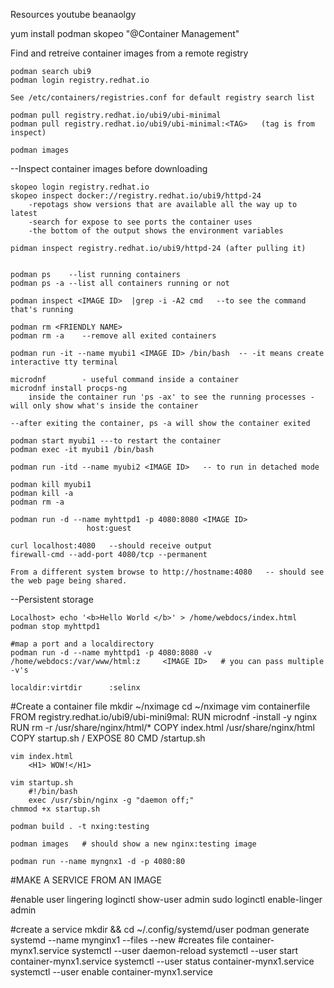Resources
	youtube beanaolgy


yum install podman skopeo "@Container Management"


Find and retreive container images from a remote registry

	podman search ubi9
	podman login registry.redhat.io

	See /etc/containers/registries.conf for default registry search list

	podman pull registry.redhat.io/ubi9/ubi-minimal
	podman pull registry.redhat.io/ubi9/ubi-minimal:<TAG>   (tag is from inspect)
	
	podman images

--Inspect container images before downloading
	
	skopeo login registry.redhat.io
	skopeo inspect docker://registry.redhat.io/ubi9/httpd-24
		-repotags show versions that are available all the way up to latest
		-search for expose to see ports the container uses
		-the bottom of the output shows the environment variables

	pidman inspect registry.redhat.io/ubi9/httpd-24	(after pulling it)


	podman ps    --list running containers
	podman ps -a --list all containers running or not

	podman inspect <IMAGE ID>  |grep -i -A2 cmd   --to see the command that's running

	podman rm <FRIENDLY NAME>
	podman rm -a 	--remove all exited containers

	podman run -it --name myubi1 <IMAGE ID> /bin/bash  -- -it means create interactive tty terminal

	microdnf 		- useful command inside a container
	microdnf install procps-ng
		inside the container run 'ps -ax' to see the running processes - will only show what's inside the container

	--after exiting the container, ps -a will show the container exited

	podman start myubi1 ---to restart the container
	podman exec -it myubi1 /bin/bash

	podman run -itd --name myubi2 <IMAGE ID>   -- to run in detached mode

	podman kill myubi1   
	podman kill -a
	podman rm -a

	podman run -d --name myhttpd1 -p 4080:8080 <IMAGE ID>
					 host:guest   		

	curl localhost:4080   --should receive output
	firewall-cmd --add-port 4080/tcp --permanent

	From a different system browse to http://hostname:4080   -- should see the web page being shared.

--Persistent storage

	Localhost> echo '<b>Hello World </b>' > /home/webdocs/index.html
	podman stop myhttpd1

	#map a port and a localdirectory
	podman run -d --name myhttpd1 -p 4080:8080 -v /home/webdocs:/var/www/html:z     <IMAGE ID>   # you can pass multiple -v's
                                                           localdir:virtdir      :selinx


#Create a container file
	mkdir ~/nximage
	cd ~/nximage
	vim containerfile
		FROM	registry.redhat.io/ubi9/ubi-mini9mal:
		RUN 	microdnf -install -y nginx
		RUN 	rm -r /usr/share/nginx/html/*
		COPY 	index.html /usr/share/nginx/html
		COPY 	startup.sh /
		EXPOSE 	80
		CMD /startup.sh

	vim index.html
		<H1> WOW!</H1>

	vim startup.sh 
		#!/bin/bash
		exec /usr/sbin/nginx -g "daemon off;"
	chmmod +x startup.sh

	podman build . -t nxing:testing

	podman images 	# should show a new nginx:testing image

	podman run --name myngnx1 -d -p 4080:80

#MAKE A SERVICE FROM AN IMAGE

#enable user lingering
	loginctl show-user admin
	sudo loginctl enable-linger admin

#create a service
	mkdir && cd ~/.config/systemd/user
	podman generate systemd --name mynginx1 --files --new  #creates file container-mynx1.service
	systemctl --user daemon-reload
	systemctl --user start container-mynx1.service
	systemctl --user status container-mynx1.service
	systemctl --user enable container-mynx1.service


